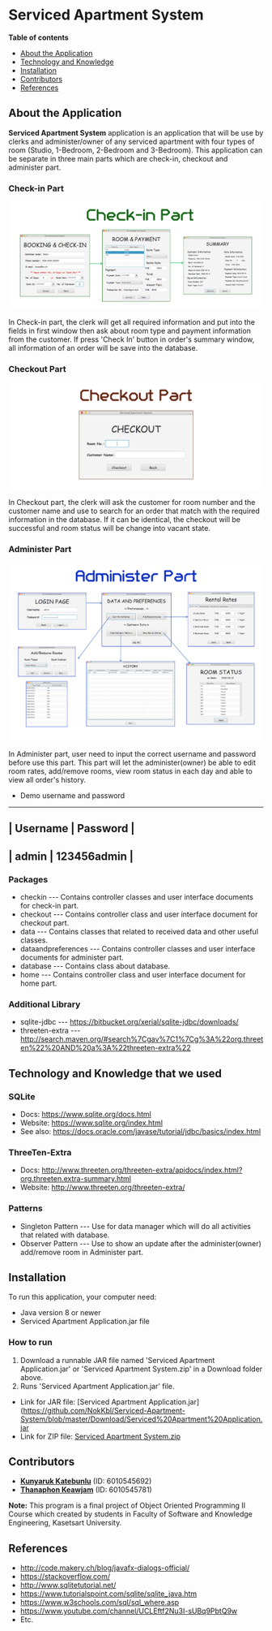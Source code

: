 # Serviced Apartment System
**Table of contents**
- [About the Application](#about-the-application)
- [Technology and Knowledge](#technology-and-knowledge-that-we-used)
- [Installation](#installation)
- [Contributors](#contributors)
- [References](#references)

## About the Application
**Serviced Apartment System** application is an application that will be use by clerks and administer/owner of any serviced apartment with four types of room (Studio, 1-Bedroom, 2-Bedroom and 3-Bedroom). This application can be separate in three main parts which are check-in, checkout and administer part.

### Check-in Part

![checkin](source/chin.png)

In Check-in part, the clerk will get all required information and put into the fields in first window then ask about room type and payment information from the customer. If press 'Check In' button in order's summary window, all information of an order will be save into the database. 

### Checkout Part

![checkout](source/cout.png)

In Checkout part, the clerk will ask the customer for room number and the customer name and use to search for an order that match with the required information in the database. If it can be identical, the checkout will be successful and room status will be change into vacant state.

### Administer Part

![admin](source/admn.png)

In Administer part, user need to input the correct username and password before use this part. This part will let the administer(owner) be able to edit room rates, add/remove rooms, view room status in each day and able to view all order's history.

- Demo username and password
---------------------------------
| **Username** |  **Password**  |
---------------------------------
| admin        | 123456admin    |
---------------------------------

### Packages
- checkin --- Contains controller classes and user interface documents for check-in part.
- checkout --- Contains controller class and user interface document for checkout part.
- data --- Contains classes that related to received data and other useful classes.
- dataandpreferences --- Contains controller classes and user interface documents for administer part.
- database --- Contains class about database.
- home --- Contains controller class and user interface document for home part.

### Additional Library
- sqlite-jdbc --- https://bitbucket.org/xerial/sqlite-jdbc/downloads/
- threeten-extra --- http://search.maven.org/#search%7Cgav%7C1%7Cg%3A%22org.threeten%22%20AND%20a%3A%22threeten-extra%22

## Technology and Knowledge that we used
### SQLite


- Docs: https://www.sqlite.org/docs.html
- Website: https://www.sqlite.org/index.html
- See also: https://docs.oracle.com/javase/tutorial/jdbc/basics/index.html

### ThreeTen-Extra


- Docs: http://www.threeten.org/threeten-extra/apidocs/index.html?org.threeten.extra-summary.html
- Website: http://www.threeten.org/threeten-extra/

### Patterns
- Singleton Pattern --- Use for data manager which will do all activities that related with database.
- Observer Pattern --- Use to show an update after the administer(owner) add/remove room in Administer part.

## Installation
To run this application, your computer need:
 - Java version 8 or newer
 - Serviced Apartment Application.jar file
 
### How to run
 1. Download a runnable JAR file named 'Serviced Apartment Application.jar' or 'Serviced Apartment System.zip' in a  Download folder above.
 2. Runs 'Serviced Apartment Application.jar' file.
 
 - Link for JAR file: [Serviced Apartment Application.jar](https://github.com/NokKbl/Serviced-Apartment-System/blob/master/Download/Serviced%20Apartment%20Application.jar
 - Link for ZIP file: [Serviced Apartment System.zip](https://github.com/NokKbl/Serviced-Apartment-System/blob/master/Download/Serviced%20Apartment%20System.zip)

## Contributors
- [**Kunyaruk Katebunlu**](https://github.com/NokKbl) (ID: 6010545692)
- [**Thanaphon Keawjam**](https://github.com/ThanaphonKeawjam) (ID: 6010545781)
	
**Note:**
This program is a final project of Object Oriented Programming II Course which created by students in Faculty of Software and Knowledge Engineering, Kasetsart University.

## References
- http://code.makery.ch/blog/javafx-dialogs-official/
- https://stackoverflow.com/
- http://www.sqlitetutorial.net/
- https://www.tutorialspoint.com/sqlite/sqlite_java.htm
- https://www.w3schools.com/sql/sql_where.asp
- https://www.youtube.com/channel/UCLEftf2Nu3I-sUBq9PbtQ9w
- Etc.
